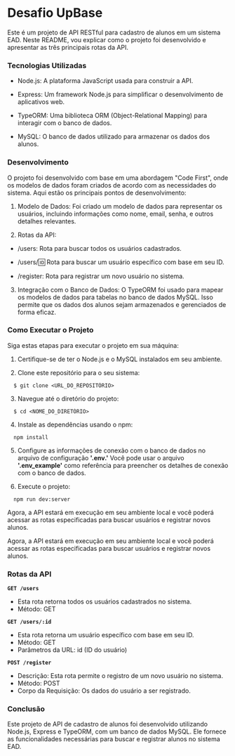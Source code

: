 # Desafio **UpBase**

Este é um projeto de API RESTful para cadastro de alunos em um sistema EAD. Neste README, vou explicar como o projeto foi desenvolvido e apresentar as três principais rotas da API.

### Tecnologias Utilizadas

- Node.js: A plataforma JavaScript usada para construir a API.

- Express: Um framework Node.js para simplificar o desenvolvimento de aplicativos web.

- TypeORM: Uma biblioteca ORM (Object-Relational Mapping) para interagir com o banco de dados.

- MySQL: O banco de dados utilizado para armazenar os dados dos alunos.

### Desenvolvimento

O projeto foi desenvolvido com base em uma abordagem "Code First", onde os modelos de dados foram criados de acordo com as necessidades do sistema. Aqui estão os principais pontos de desenvolvimento:

1. Modelo de Dados: Foi criado um modelo de dados para representar os usuários, incluindo informações como nome, email, senha, e outros detalhes relevantes.

2. Rotas da API:

- /users: Rota para buscar todos os usuários cadastrados.

- /users/:id: Rota para buscar um usuário específico com base em seu ID.

- /register: Rota para registrar um novo usuário no sistema.

3. Integração com o Banco de Dados: O TypeORM foi usado para mapear os modelos de dados para tabelas no banco de dados MySQL. Isso permite que os dados dos alunos sejam armazenados e gerenciados de forma eficaz.

### Como Executar o Projeto

Siga estas etapas para executar o projeto em sua máquina:

1. Certifique-se de ter o Node.js e o MySQL instalados em seu ambiente.

2. Clone este repositório para o seu sistema:

```
  $ git clone <URL_DO_REPOSITÓRIO>
```

3. Navegue até o diretório do projeto:

```
  $ cd <NOME_DO_DIRETÓRIO>
```

4. Instale as dependências usando o npm:

```
  npm install
```

5. Configure as informações de conexão com o banco de dados no arquivo de configuração **'.env.'** Você pode usar o arquivo **'.env_example'** como referência para preencher os detalhes de conexão com o banco de dados.

6. Execute o projeto:

```
  npm run dev:server
```

Agora, a API estará em execução em seu ambiente local e você poderá acessar as rotas especificadas para buscar usuários e registrar novos alunos.

Agora, a API estará em execução em seu ambiente local e você poderá acessar as rotas especificadas para buscar usuários e registrar novos alunos.

### Rotas da API

**`GET /users`**

- Esta rota retorna todos os usuários cadastrados no sistema.
- Método: GET

**`GET /users/:id`**

- Esta rota retorna um usuário específico com base em seu ID.
- Método: GET
- Parâmetros da URL: id (ID do usuário)

**`POST /register`**

- Descrição: Esta rota permite o registro de um novo usuário no sistema.
- Método: POST
- Corpo da Requisição: Os dados do usuário a ser registrado.

### Conclusão

Este projeto de API de cadastro de alunos foi desenvolvido utilizando Node.js, Express e TypeORM, com um banco de dados MySQL. Ele fornece as funcionalidades necessárias para buscar e registrar alunos no sistema EAD.
